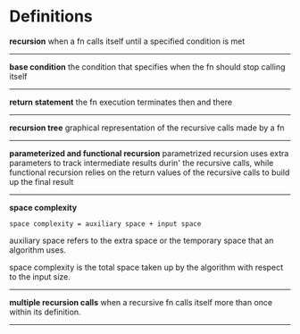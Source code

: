 # Definitions

**recursion**
when a fn calls itself
until a specified condition is met

---

**base condition**
the condition that specifies when the fn should stop calling itself

---

**return statement** 
the fn execution terminates then and there

---

**recursion tree**
graphical representation of the recursive calls made by a fn

---

**parameterized and functional recursion**
parametrized recursion uses extra parameters to track intermediate results durin' the recursive calls, while functional recursion relies on the return values of the recursive calls to build up the final result 

---

**space complexity**

`space complexity = auxiliary space + input space`

auxiliary space refers to the extra space or the temporary space that an algorithm uses. 

space complexity is the total space taken up by the algorithm with respect to the input size.

---

**multiple recursion calls**
when a recursive fn calls itself more than once within its definition.

---